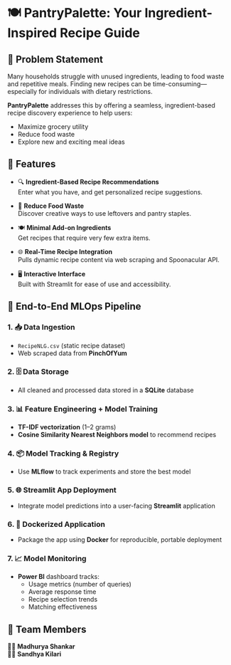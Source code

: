 # 🍽️ PantryPalette: Your Ingredient-Inspired Recipe Guide

## 📌 Problem Statement
Many households struggle with unused ingredients, leading to food waste and repetitive meals. Finding new recipes can be time-consuming—especially for individuals with dietary restrictions.

**PantryPalette** addresses this by offering a seamless, ingredient-based recipe discovery experience to help users:
- Maximize grocery utility
- Reduce food waste
- Explore new and exciting meal ideas

## 🚀 Features

- 🔍 **Ingredient-Based Recipe Recommendations**  
  Enter what you have, and get personalized recipe suggestions.

- 🌱 **Reduce Food Waste**  
  Discover creative ways to use leftovers and pantry staples.

- 🍽️ **Minimal Add-on Ingredients**  
  Get recipes that require very few extra items.

- 🌐 **Real-Time Recipe Integration**  
  Pulls dynamic recipe content via web scraping and Spoonacular API.

- 🖥️ **Interactive Interface**  
  Built with Streamlit for ease of use and accessibility.

## 🔄 End-to-End MLOps Pipeline

### 1. 📥 Data Ingestion
- `RecipeNLG.csv` (static recipe dataset)
- Web scraped data from **PinchOfYum**

### 2. 🗄️ Data Storage
- All cleaned and processed data stored in a **SQLite** database

### 3. 📊 Feature Engineering + Model Training
- **TF-IDF vectorization** (1–2 grams)
- **Cosine Similarity Nearest Neighbors model** to recommend recipes

### 4. 📦 Model Tracking & Registry
- Use **MLflow** to track experiments and store the best model

### 5. 🌐 Streamlit App Deployment
- Integrate model predictions into a user-facing **Streamlit** application

### 6. 🐳 Dockerized Application
- Package the app using **Docker** for reproducible, portable deployment

### 7. 📈 Model Monitoring
- **Power BI** dashboard tracks:
  - Usage metrics (number of queries)
  - Average response time
  - Recipe selection trends
  - Matching effectiveness

## 👥 Team Members  
👩‍💻 **Madhurya Shankar**  
👩‍💻 **Sandhya Kilari**